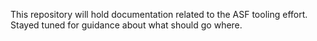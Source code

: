 This repository will hold documentation related to the ASF tooling effort. Stayed tuned for guidance about what should go where.
